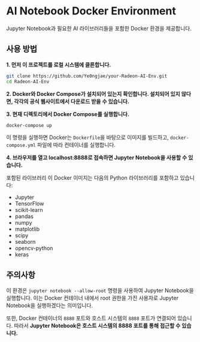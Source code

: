 # AI Notebook Docker Environment

Jupyter Notebook과 필요한 AI 라이브러리들을 포함한 Docker 환경을 제공합니다.

## 사용 방법

**1. 먼저 이 프로젝트를 로컬 시스템에 클론합니다.**

```bash
git clone https://github.com/Ye0ngjae/your-Radeon-AI-Env.git
cd Radeon-AI-Env
```

**2. Docker와 Docker Compose가 설치되어 있는지 확인합니다. 설치되어 있지 않다면, 각각의 공식 웹사이트에서 다운로드 받을 수 있습니다.**

**3. 현재 디렉토리에서 Docker Compose를 실행합니다.**

```bash
docker-compose up
```

이 명령을 실행하면 Docker는 `Dockerfile`을 바탕으로 이미지를 빌드하고, `docker-compose.yml` 파일에 따라 컨테이너를 실행합니다.

**4. 브라우저를 열고 localhost:8888로 접속하면 Jupyter Notebook을 사용할 수 있습니다.**

포함된 라이브러리
이 Docker 이미지는 다음의 Python 라이브러리를 포함하고 있습니다:

- Jupyter
- TensorFlow
- scikit-learn
- pandas
- numpy
- matplotlib
- scipy
- seaborn
- opencv-python
- keras

## 주의사항
이 환경은 `jupyter notebook --allow-root` 명령을 사용하여 Jupyter Notebook을 실행합니다. 이는 Docker 컨테이너 내에서 root 권한을 가진 사용자로 Jupyter Notebook을 실행하겠다는 의미입니다.

또한, Docker 컨테이너의 `8888` 포트와 호스트 시스템의 `8888` 포트가 연결되어 있습니다. 따라서 **Jupyter Notebook은 호스트 시스템의 8888 포트를 통해 접근할 수 있습니다.**
